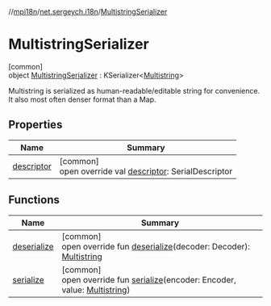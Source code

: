 //[mpi18n](../../../index.md)/[net.sergeych.i18n](../index.md)/[MultistringSerializer](index.md)

# MultistringSerializer

[common]\
object [MultistringSerializer](index.md) : KSerializer&lt;[Multistring](../-multistring/index.md)&gt; 

Multistring is serialized as human-readable/editable string for convenience. It also most often denser format than a Map.

## Properties

| Name | Summary |
|---|---|
| [descriptor](descriptor.md) | [common]<br>open override val [descriptor](descriptor.md): SerialDescriptor |

## Functions

| Name | Summary |
|---|---|
| [deserialize](deserialize.md) | [common]<br>open override fun [deserialize](deserialize.md)(decoder: Decoder): [Multistring](../-multistring/index.md) |
| [serialize](serialize.md) | [common]<br>open override fun [serialize](serialize.md)(encoder: Encoder, value: [Multistring](../-multistring/index.md)) |
